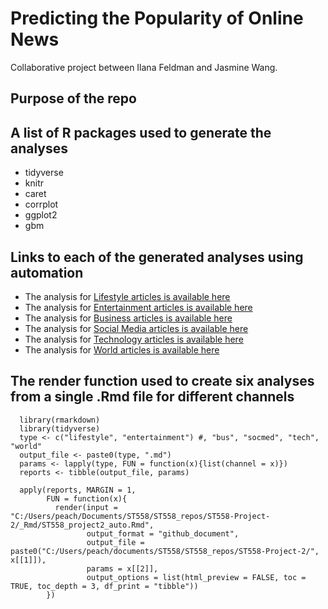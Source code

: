 # Predicting the Popularity of Online News
Collaborative project between Ilana Feldman and Jasmine Wang.

## Purpose of the repo




## A list of R packages used to generate the analyses

   * tidyverse
   * knitr
   * caret
   * corrplot
   * ggplot2
   * gbm

## Links to each of the generated analyses using automation

   * The analysis for [Lifestyle articles is available here](lifestyle.html)
   * The analysis for [Entertainment articles is available here](entertainment.html)
   * The analysis for [Business articles is available here](bus.html)
   * The analysis for [Social Media articles is available here](socmed.html)
   * The analysis for [Technology articles is available here](tech.html)
   * The analysis for [World articles is available here](world.html)

## The render function used to create six analyses from a single .Rmd file for different channels

```{r eval=FALSE}  
  library(rmarkdown)  
  library(tidyverse)  
  type <- c("lifestyle", "entertainment") #, "bus", "socmed", "tech", "world"  
  output_file <- paste0(type, ".md")  
  params <- lapply(type, FUN = function(x){list(channel = x)})  
  reports <- tibble(output_file, params)  
  
  apply(reports, MARGIN = 1,  
        FUN = function(x){  
          render(input = "C:/Users/peach/Documents/ST558/ST558_repos/ST558-Project-2/_Rmd/ST558_project2_auto.Rmd",  
                 output_format = "github_document",  
                 output_file = paste0("C:/Users/peach/documents/ST558/ST558_repos/ST558-Project-2/", x[[1]]),  
                 params = x[[2]],  
                 output_options = list(html_preview = FALSE, toc = TRUE, toc_depth = 3, df_print = "tibble"))  
        })  
```  
